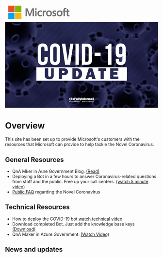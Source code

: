 ![](images/MSLogo.PNG?raw=true)
![](images/Covid-Update.jpg?raw=true)
# Overview
This site has been set up to provide Microsoft's customers with the resources that Microsoft can provide to help tackle the Novel Coronavirus.
## General Resources
* QnA Mker in Aure Government Blog. [(Read)](https://devblogs.microsoft.com/azuregov/qna-maker-in-azure-government/)
* Deploying a Bot in a few hours to answer Coronavirus-related questions from staff and the public. Free up your call centers. [(watch 5 minute video)](https://onedrive.live.com/?authkey=%21AD1TKnJWeOlZ5Ho&cid=4AFD3301DD871313&id=4AFD3301DD871313%21163510&parId=4AFD3301DD871313%21163508&o=OneUp)
*  [Public FAQ](https://www.cdc.gov/coronavirus/2019-ncov/faq.html) regarding the Novel Coronavirus
## Technical Resources
* How to deploy the COVID-19 bot [watch technical video](https://onedrive.live.com/?authkey=%21APB4ZwXlAX1Ps5I&cid=112A28B8759CE9D1&id=112A28B8759CE9D1%2168713&parId=112A28B8759CE9D1%2166965&o=OneUp)
* Download completed Bot. Just add the knowledge base keys [(Download)](https://ww.microsoftt.com)
* QnA Maker in Azure Government. [(Watch Video)](https://www.youtube.com/watch?reload=9&v=33gguc7r_hY&list=PLLasX02E8BPA5IgCPjqWms5ne5h4briK7&index=2&t=0s)
## News and updates
